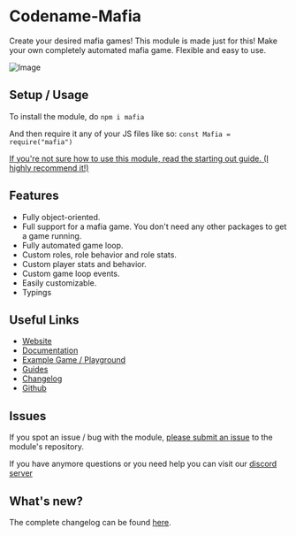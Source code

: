 # Codename-Mafia

Create your desired mafia games! This module is made just for this! Make your own completely automated mafia game. Flexible and easy to use.

![Image](https://i.imgur.com/dXj5XvZ.gif)

## Setup / Usage

To install the module, do `npm i mafia`

And then require it any of your JS files like so:
`const Mafia = require("mafia")`

[If you're not sure how to use this module, read the starting out guide. (I highly recommend it!)](https://googlefeud.github.io/guides/started/)

## Features

- Fully object-oriented.
- Full support for a mafia game. You don't need any other packages to get a game running.
- Fully automated game loop.
- Custom roles, role behavior and role stats.
- Custom player stats and behavior.
- Custom game loop events.
- Easily customizable.
- Typings

## Useful Links

- [Website](https://googlefeud.github.io/)
- [Documentation](https://googlefeud.github.io/lib/ActionManager/)
- [Example Game / Playground](https://github.com/GoogleFeud/Mafia-Example-Game)
- [Guides](https://googlefeud.github.io/guides/notation/)
- [Changelog](https://googlefeud.github.io/other/Changelog/)
- [Github](https://github.com/GoogleFeud/Codename-Mafia)

## Issues

If you spot an issue / bug with the module, [please submit an issue](https://github.com/GoogleFeud/Codename-Mafia/issues) to the module's repository.

If you have anymore questions or you need help you can visit our [discord server](https://discord.gg/gaA5ktE) 


## What's new?

The complete changelog can be found [here](https://googlefeud.github.io/other/Changelog/).